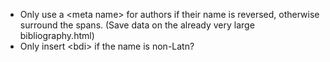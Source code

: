 - Only use a &lt;meta name&gt; for authors if their name is reversed, otherwise surround the spans. (Save data on the already very large bibliography.html)
- Only insert &lt;bdi&gt; if the name is non-Latn?
